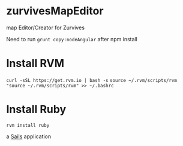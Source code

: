 # zurvivesMapEditor
map Editor/Creator for Zurvives 

Need to run `grunt copy:nodeAngular` after npm install

# Install RVM
`curl -sSL https://get.rvm.io | bash -s`
`source ~/.rvm/scripts/rvm`
`"source ~/.rvm/scripts/rvm" >> ~/.bashrc`

# Install Ruby
`rvm install ruby`

a [Sails](http://sailsjs.org) application
